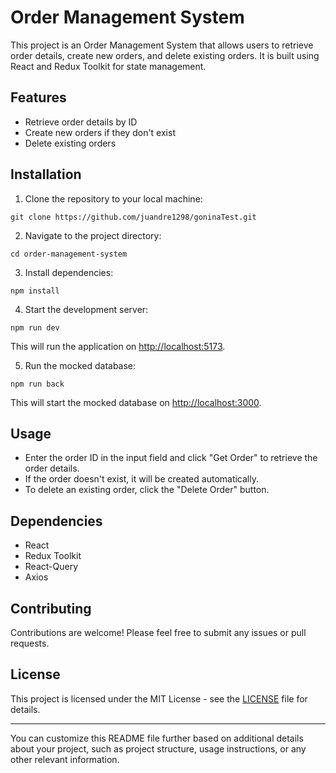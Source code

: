 # Order Management System

This project is an Order Management System that allows users to retrieve order details, create new orders, and delete existing orders. It is built using React and Redux Toolkit for state management.

## Features

- Retrieve order details by ID
- Create new orders if they don't exist
- Delete existing orders

## Installation

1. Clone the repository to your local machine:

```
git clone https://github.com/juandre1298/goninaTest.git
```

2. Navigate to the project directory:

```
cd order-management-system
```

3. Install dependencies:

```
npm install
```

4. Start the development server:

```
npm run dev
```

This will run the application on [http://localhost:5173](http://localhost:5173).

5. Run the mocked database:

```
npm run back
```

This will start the mocked database on [http://localhost:3000](http://localhost:3000).

## Usage

- Enter the order ID in the input field and click "Get Order" to retrieve the order details.
- If the order doesn't exist, it will be created automatically.
- To delete an existing order, click the "Delete Order" button.

## Dependencies

- React
- Redux Toolkit
- React-Query
- Axios

## Contributing

Contributions are welcome! Please feel free to submit any issues or pull requests.

## License

This project is licensed under the MIT License - see the [LICENSE](LICENSE) file for details.

---

You can customize this README file further based on additional details about your project, such as project structure, usage instructions, or any other relevant information.
